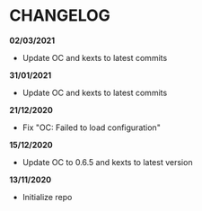 # CHANGELOG

**02/03/2021**
- Update OC and kexts to latest commits

**31/01/2021**
- Update OC and kexts to latest commits

**21/12/2020**
- Fix "OC: Failed to load configuration"

**15/12/2020**
- Update OC to 0.6.5 and kexts to latest version

**13/11/2020**
- Initialize repo

